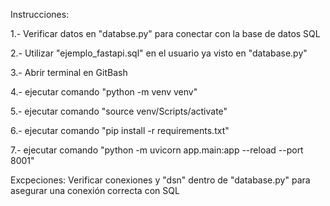 Instrucciones:

1.- Verificar datos en "databse.py" para conectar con la base de datos SQL

2.- Utilizar "ejemplo_fastapi.sql" en el usuario ya visto en "database.py"

3.- Abrir terminal en GitBash

4.- ejecutar comando "python -m venv venv"

5.- ejecutar comando "source venv/Scripts/activate"

6.- ejecutar comando "pip install -r requirements.txt"

7.- ejecutar comando "python -m uvicorn app.main:app --reload --port 8001"


Excpeciones: Verificar conexiones y "dsn" dentro de "database.py" para asegurar una conexión correcta con SQL
